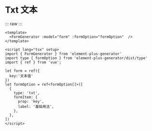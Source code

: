 <script setup>
import Txt from './../components/Txt.vue'
</script>

# Txt 文本


::: raw
<Txt/>
:::

```vue
<template>
  <FormGenerator :model="form" :formOption="formOption"  />
</template>

<script lang="tsx" setup>
import { FormGenerator } from 'element-plus-generator'
import type { formOption } from 'element-plus-generator/dist/type'
import { ref } from 'vue';

let form = ref({
  key:'文本值'
})
let formOption = ref<formOption[]>([
  {
    type: 'txt',
    formItem: {
      prop: 'key',
      label: '基础用法',
    },
  },
])
</script>

```
